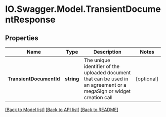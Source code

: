 # IO.Swagger.Model.TransientDocumentResponse
## Properties

Name | Type | Description | Notes
------------ | ------------- | ------------- | -------------
**TransientDocumentId** | **string** | The unique identifier of the uploaded document that can be used in an agreement or a megaSign or widget creation call | [optional] 

[[Back to Model list]](../README.md#documentation-for-models) [[Back to API list]](../README.md#documentation-for-api-endpoints) [[Back to README]](../README.md)

